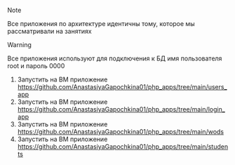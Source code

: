 > [!NOTE]  
> Все приложения по архитектуре идентичны тому, которое мы рассматривали на занятиях

> [!WARNING]  
> Все приложения используют для подключения к БД имя пользователя root и пароль 0000

1) Запустить на ВМ приложение\
https://github.com/AnastasiyaGapochkina01/php_apps/tree/main/users_app
2) Запустить на ВМ приложение\
https://github.com/AnastasiyaGapochkina01/php_apps/tree/main/login_app
3) Запустить на ВМ приложение\
https://github.com/AnastasiyaGapochkina01/php_apps/tree/main/wods
4) Запустить на ВМ приложение\
https://github.com/AnastasiyaGapochkina01/php_apps/tree/main/students

